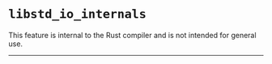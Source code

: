 # `libstd_io_internals`

This feature is internal to the Rust compiler and is not intended for general use.

------------------------
